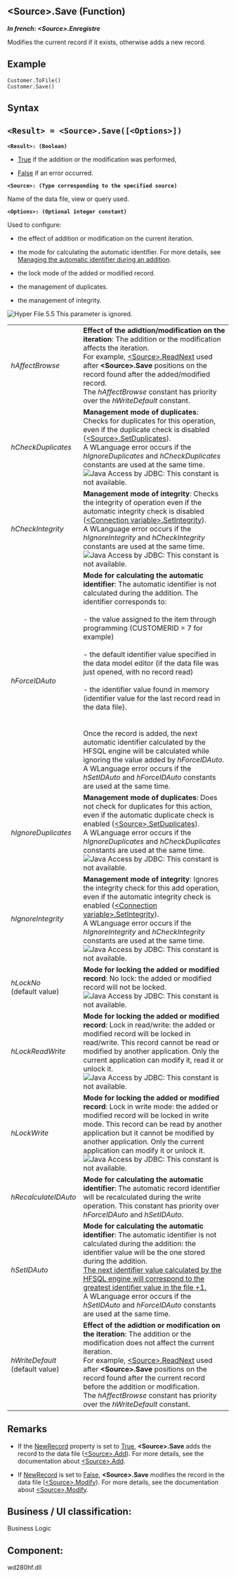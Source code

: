 


## &lt;Source&gt;.Save (Function)

***In french: &lt;Source&gt;.Enregistre***



<a name="XUse"></a>
<a name="Use"></a>
<a name="description"></a>
Modifies the current record if it exists, otherwise adds a new record.


<a name="Example1"></a>
<a name="sample_code"></a>

## Example


```wl
Customer.ToFile()
Customer.Save()
```

<a name="XSYNTAX"></a>

## Syntax
<a name="SYNTAX1"></a>

`<Result> = <Source>.Save([<Options>])`
---

**`<Result>: (Boolean)`**



- <u><u><u><u>True</u></u></u></u> if the addition or the modification was performed,

- <u><u><u><u>False</u></u></u></u> if an error occurred.




**`<Source>: (Type corresponding to the specified source)`**

Name of the data file, view or query used. 

**`<Options>: (Optional integer constant)`**

Used to configure:

- the effect of addition or modification on the current iteration.

- the mode for calculating the automatic identifier. For more details, see [Managing the automatic identifier during an addition](../WDLang4/3044183.md).

- the lock mode of the added or modified record.

- the management of duplicates.

- the management of integrity.


![Hyper File 5.5](https://doc.pcsoft.fr/ext/images/us/HF55.png) This parameter is ignored.


|   |   |
| --- | --- |
| *hAffectBrowse* | **Effect of the adidtion/modification on the iteration**: The addition or the modification affects the iteration. <br>For example, [&lt;Source&gt;.ReadNext](../WDLang4/1000025035.md) used after **&lt;Source&gt;.Save** positions on the record found after the added/modified record.<br>The *hAffectBrowse* constant has priority over the *hWriteDefault* constant. |
| *hCheckDuplicates* | **Management mode of duplicates**: Checks for duplicates for this operation, even if the duplicate check is disabled ([&lt;Source&gt;.SetDuplicates](../WDLang4/1000024985.md)).<br>A WLanguage error occurs if the *hIgnoreDuplicates* and *hCheckDuplicates* constants are used at the same time.<br>![Java](https://doc.pcsoft.fr/ext/images/us/JAVA.png) Access by JDBC: This constant is not available. |
| *hCheckIntegrity* | **Management mode of integrity**: Checks the integrity of operation even if the automatic integrity check is disabled ([&lt;Connection variable&gt;.SetIntegrity](../WDLang4/1000023960.md)).<br>A WLanguage error occurs if the *hIgnoreIntegrity* and *hCheckIntegrity* constants are used at the same time.<br>![Java](https://doc.pcsoft.fr/ext/images/us/JAVA.png) Access by JDBC: This constant is not available. |
| *hForceIDAuto* | **Mode for calculating the automatic identifier**: The automatic identifier is not calculated during the addition. The identifier corresponds to:<br><br>- the value assigned to the item through programming (CUSTOMERID = 7 for example)<br><br>- the default identifier value specified in the data model editor (if the data file was just opened, with no record read)<br><br>- the identifier value found in memory (identifier value for the last record read in the data file).<br><br><br>Once the record is added, the next automatic identifier calculated by the HFSQL engine will be calculated while ignoring the value added by *hForceIDAuto*.<br>A WLanguage error occurs if the *hSetIDAuto* and *hForceIDAuto* constants are used at the same time. |
| *hIgnoreDuplicates* | **Management mode of duplicates**: Does not check for duplicates for this action, even if the automatic duplicate check is enabled ([&lt;Source&gt;.SetDuplicates](../WDLang4/1000024985.md)).<br>A WLanguage error occurs if the *hIgnoreDuplicates* and *hCheckDuplicates* constants are used at the same time.<br>![Java](https://doc.pcsoft.fr/ext/images/us/JAVA.png) Access by JDBC: This constant is not available. |
| *hIgnoreIntegrity* | **Management mode of integrity**: Ignores the integrity check for this add operation, even if the automatic integrity check is enabled ([&lt;Connection variable&gt;.SetIntegrity](../WDLang4/1000023960.md)).<br>A WLanguage error occurs if the *hIgnoreIntegrity* and *hCheckIntegrity* constants are used at the same time.<br>![Java](https://doc.pcsoft.fr/ext/images/us/JAVA.png) Access by JDBC: This constant is not available. |
| *hLockNo* <br>(default value) | **Mode for locking the added or modified record**: No lock: the added or modified record will not be locked.<br>![Java](https://doc.pcsoft.fr/ext/images/us/JAVA.png) Access by JDBC: This constant is not available. |
| *hLockReadWrite* | **Mode for locking the added or modified record**: Lock in read/write: the added or modified record will be locked in read/write. This record cannot be read or modified by another application. Only the current application can modify it, read it or unlock it.<br>![Java](https://doc.pcsoft.fr/ext/images/us/JAVA.png) Access by JDBC: This constant is not available. |
| *hLockWrite* | **Mode for locking the added or modified record**: Lock in write mode: the added or modified record will be locked in write mode. This record can be read by another application but it cannot be modified by another application. Only the current application can modify it or unlock it.<br>![Java](https://doc.pcsoft.fr/ext/images/us/JAVA.png) Access by JDBC: This constant is not available. |
| *hRecalculateIDAuto* | **Mode for calculating the automatic identifier**: The automatic record identifier will be recalculated during the write operation. This constant has priority over *hForceIDAuto* and *hSetIDAuto*.<br> |
| *hSetIDAuto* | **Mode for calculating the automatic identifier**: The automatic identifier is not calculated during the addition: the identifier value will be the one stored during the addition. <br><u><u><u><u>The next identifier value calculated by the HFSQL engine will correspond to the greatest identifier value in the file +1. </u></u></u></u><br>A WLanguage error occurs if the *hSetIDAuto* and *hForceIDAuto* constants are used at the same time. |
| *hWriteDefault*<br>(default value) | **Effect of the adidtion or modification on the iteration**: The addition or the modification does not affect the current iteration. <br>For example, [&lt;Source&gt;.ReadNext](../WDLang4/1000025035.md) used after **&lt;Source&gt;.Save** positions on the record found after the current record before the addition or modification.<br>The *hAffectBrowse* constant has priority over the *hWriteDefault* constant. |





<a name="NOTE0"></a>
<a name="NOTE0_1"></a>

## Remarks


- If the [NewRecord](../Proprietes/1000017090.md) property is set to <u><u><u><u>True</u></u></u></u>, **&lt;Source&gt;.Save** adds the record to the data file ([&lt;Source&gt;.Add](../WDLang4/1000024187.md)). For more details, see the documentation about [&lt;Source&gt;.Add](../WDLang4/1000024187.md). 

- If [NewRecord](../Proprietes/1000017090.md) is set to <u><u><u><u>False</u></u></u></u>, **&lt;Source&gt;.Save** modifies the record in the data file ([&lt;Source&gt;.Modify](../WDLang4/1000025038.md)). For more details, see the documentation about [&lt;Source&gt;.Modify](../WDLang4/1000025038.md).





## Business / UI classification:
Business Logic
## Component:
wd280hf.dll
